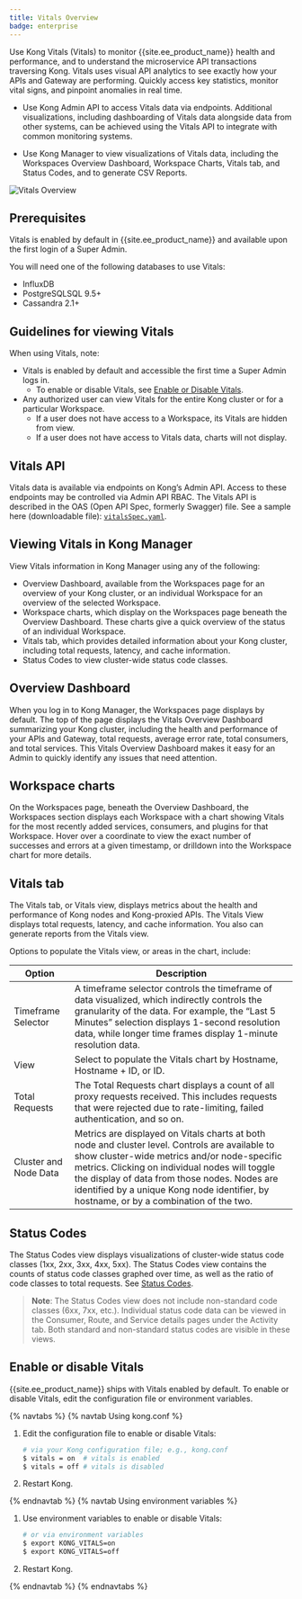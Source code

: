 ```yaml
---
title: Vitals Overview
badge: enterprise
---
```


Use Kong Vitals (Vitals) to monitor {{site.ee_product_name}} health and performance, and to understand the microservice API transactions traversing Kong. Vitals uses visual API analytics to see exactly how your APIs and Gateway are performing. Quickly access key statistics, monitor vital signs, and pinpoint anomalies in real time.

* Use Kong Admin API to access Vitals data via endpoints. Additional visualizations, including dashboarding of Vitals data alongside data from other systems, can be achieved using the Vitals API to integrate with common monitoring systems.

* Use Kong Manager to view visualizations of Vitals data, including the Workspaces Overview Dashboard, Workspace Charts, Vitals tab, and Status Codes, and to generate CSV Reports.

![Vitals Overview](/assets/images/products/gateway/vitals/vitals_overview.png)

## Prerequisites
Vitals is enabled by default in {{site.ee_product_name}} and available upon the first login of a Super Admin.

You will need one of the following databases to use Vitals:
* InfluxDB
* PostgreSQLSQL 9.5+
* Cassandra 2.1+

## Guidelines for viewing Vitals
When using Vitals, note:
* Vitals is enabled by default and accessible the first time a Super Admin logs in.
  * To enable or disable Vitals, see [Enable or Disable Vitals](#enable-or-disable-vitals).
* Any authorized user can view Vitals for the entire Kong cluster or for a particular Workspace.
  * If a user does not have access to a Workspace, its Vitals are hidden from view.
  * If a user does not have access to Vitals data, charts will not display.

## Vitals API
Vitals data is available via endpoints on Kong’s Admin API. Access to these endpoints may be controlled via Admin API RBAC. The Vitals API is described in the OAS (Open API Spec, formerly Swagger) file. See a sample here (downloadable file): [`vitalsSpec.yaml`](/gateway/{{page.kong_version}}/vitals/vitalsSpec.yaml).

## Viewing Vitals in Kong Manager
View Vitals information in Kong Manager using any of the following:
* Overview Dashboard, available from the Workspaces page for an overview of your Kong cluster, or an individual Workspace for an overview of the selected Workspace.
* Workspace charts, which display on the Workspaces page beneath the Overview Dashboard. These charts give a quick overview of the status of an individual Workspace.
* Vitals tab, which provides detailed information about your Kong cluster, including total requests, latency, and cache information.
* Status Codes to view cluster-wide status code classes.

## Overview Dashboard
When you log in to Kong Manager, the Workspaces page displays by default. The top of the page displays the Vitals Overview Dashboard summarizing your Kong cluster, including the health and performance of your APIs and Gateway, total requests, average error rate, total consumers, and total services. This Vitals Overview Dashboard makes it easy for an Admin to quickly identify any issues that need attention.

## Workspace charts
On the Workspaces page, beneath the Overview Dashboard, the Workspaces section displays each Workspace with a chart showing Vitals for the most recently added services, consumers, and plugins for that Workspace. Hover over a coordinate to view the exact number of successes and errors at a given timestamp, or drilldown into the Workspace chart for more details.

## Vitals tab
The Vitals tab, or Vitals view, displays metrics about the health and performance of Kong nodes and Kong-proxied APIs. The Vitals View displays total requests, latency, and cache information. You also can generate reports from the Vitals view.

Options to populate the Vitals view, or areas in the chart, include:

| Option                   | Description                                                                                  |
|--------------------------|----------------------------------------------------------------------------------------------|
| Timeframe Selector       | A timeframe selector controls the timeframe of data visualized, which indirectly controls the granularity of the data. For example, the “Last 5 Minutes” selection displays 1-second resolution data, while longer time frames display 1-minute resolution data.
| View                     | Select to populate the Vitals chart by Hostname, Hostname + ID, or ID.|
| Total Requests           | The Total Requests chart displays a count of all proxy requests received. This includes requests that were rejected due to rate-limiting, failed authentication, and so on.|
| Cluster and Node Data    | Metrics are displayed on Vitals charts at both node and cluster level. Controls are available to show cluster-wide metrics and/or node-specific metrics. Clicking on individual nodes will toggle the display of data from those nodes. Nodes are identified by a unique Kong node identifier, by hostname, or by a combination of the two.|

## Status Codes
The Status Codes view displays visualizations of cluster-wide status code classes (1xx, 2xx, 3xx, 4xx, 5xx). The Status Codes view contains the counts of status code classes graphed over time, as well as the ratio of code classes to total requests. See [Status Codes](/gateway/{{page.kong_version}}/vitals/vitals-metrics/#status-code).

>**Note**: The Status Codes view does not include non-standard code classes (6xx, 7xx, etc.). Individual status code data can be viewed in the Consumer, Route, and Service details pages under the Activity tab. Both standard and non-standard status codes are visible in these views.

## Enable or disable Vitals
{{site.ee_product_name}} ships with Vitals enabled by default. To enable or disable Vitals, edit the configuration file or environment variables.

{% navtabs %}
{% navtab Using kong.conf %}

1. Edit the configuration file to enable or disable Vitals:    
    ```bash
    # via your Kong configuration file; e.g., kong.conf
    $ vitals = on  # vitals is enabled
    $ vitals = off # vitals is disabled
    ```
2. Restart Kong.

{% endnavtab %}
{% navtab Using environment variables %}

1. Use environment variables to enable or disable Vitals:
    ```bash
    # or via environment variables
    $ export KONG_VITALS=on
    $ export KONG_VITALS=off
    ```

2. Restart Kong.

{% endnavtab %}
{% endnavtabs %}
